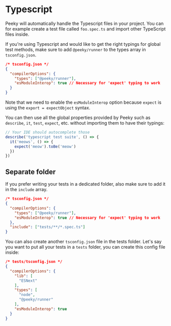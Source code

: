 # Typescript

Peeky will automatically handle the Typescript files in your project. You can for example create a test file called `foo.spec.ts` and import other TypeScript files inside.

If you're using Typescript and would like to get the right typings for global test methods, make sure to add `@peeky/runner` to the types array in `tsconfig.json`.

```json
/* tsconfig.json */
{
  "compilerOptions": {
    "types": ["@peeky/runner"],
    "esModuleInterop": true // Necessary for 'expect' typing to work
  }
}
```

Note that we need to enable the `esModuleInterop` option because `expect` is using the `export = expectObject` syntax.

You can then use all the global properties provided by Peeky such as `describe`, `it`, `test`, `expect`, etc. without importing them to have their typings:

```ts
// Your IDE should autocomplete those
describe('typescript test suite', () => {
  it('meows', () => {
    expect('meow').toBe('meow')
  })
})
```

## Separate folder

If you prefer writing your tests in a dedicated folder, also make sure to add it in the `include` array.

```json
/* tsconfig.json */
{
  "compilerOptions": {
    "types": ["@peeky/runner"],
    "esModuleInterop": true // Necessary for 'expect' typing to work
  },
  "include": ["tests/**/*.spec.ts"]
}
```

You can also create another `tsconfig.json` file in the tests folder. Let's say you want to put all your tests in a `tests` folder, you can create this config file inside:

```json
/* tests/tsconfig.json */
{
  "compilerOptions": {
    "lib": [
      "ESNext"
    ],
    "types": [
      "node",
      "@peeky/runner"
    ],
    "esModuleInterop": true
  }
}
```
